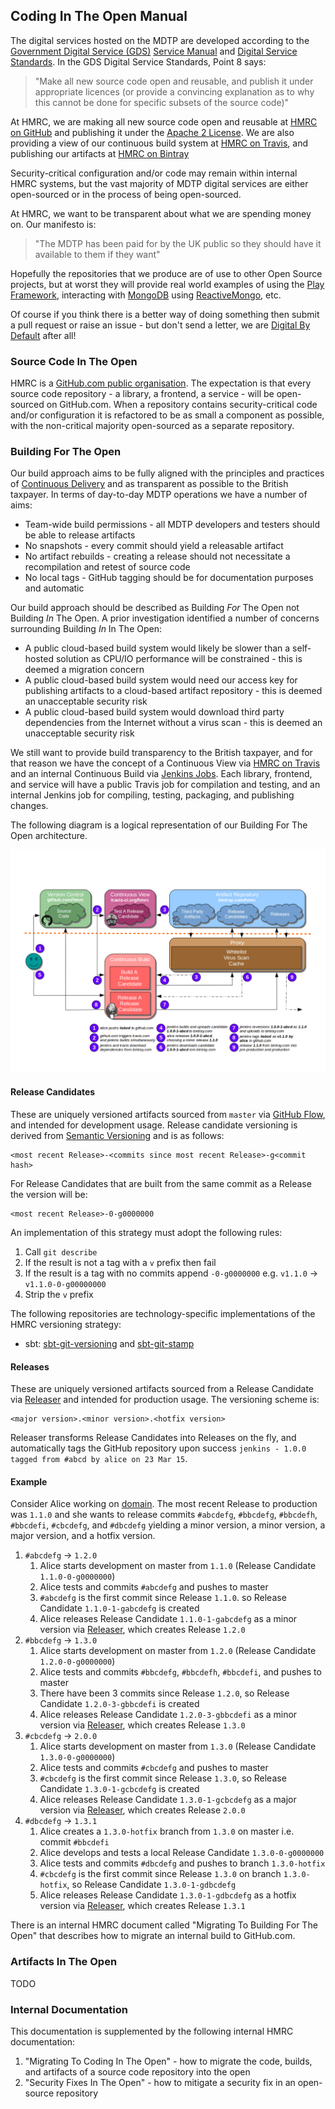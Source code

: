 ---
---

## Coding In The Open Manual

The digital services hosted on the MDTP are developed according to the [Government Digital Service (GDS)](https://gds.blog.gov.uk/about/) [Service Manual](https://www.gov.uk/service-manual) and [Digital Service Standards](https://www.gov.uk/service-manual/digital-by-default). In the GDS Digital Service Standards, Point 8 says:

> "Make all new source code open and reusable, and publish it under appropriate licences (or provide a convincing explanation as to why this cannot be done for specific subsets of the source code)"

At HMRC, we are making all new source code open and reusable at [HMRC on GitHub](https://www.github.com/hmrc) and publishing it under the [Apache 2 License](https://www.apache.org/licenses/LICENSE-2.0). We are also providing a view of our continuous build system at [HMRC on Travis](https://travis-ci.org/hmrc/), and publishing our artifacts at [HMRC on Bintray](https://www.bintray.com/hmrc)

Security-critical configuration and/or code may remain within internal HMRC systems, but the vast majority of MDTP digital services are either open-sourced or in the process of being open-sourced. 

At HMRC, we want to be transparent about what we are spending money on. Our manifesto is:

> "The MDTP has been paid for by the UK public so they should have it available to them if they want"

Hopefully the repositories that we produce are of use to other Open Source projects, but at worst they will provide real world examples of using the [Play Framework](https://playframework.com/), interacting with [MongoDB](https://www.mongodb.org/) using [ReactiveMongo](http://reactivemongo.org/), etc.

Of course if you think there is a better way of doing something then submit a pull request or raise an issue - but don't send a letter, we are [Digital By Default](https://www.gov.uk/service-manual/start) after all!

### Source Code In The Open

HMRC is a [GitHub.com public organisation](https://www.github.com/hmrc). The expectation is that every source code repository - a library, a frontend, a service - will be open-sourced on GitHub.com. When a repository contains security-critical code and/or configuration it is refactored to be as small a component as possible, with the non-critical majority open-sourced as a separate repository.

### Building For The Open

Our build approach aims to be fully aligned with the principles and practices of [Continuous Delivery](http://www.continuousdelivery.com) and as transparent as possible to the British taxpayer. In terms of day-to-day MDTP operations we have a number of aims:

- Team-wide build permissions - all MDTP developers and testers should be able to release artifacts 
- No snapshots - every commit should yield a releasable artifact
- No artifact rebuilds - creating a release should not necessitate a recompilation and retest of source code
- No local tags - GitHub tagging should be for documentation purposes and automatic

Our build approach should be described as Building *For* The Open not Building *In* The Open. A prior investigation identified a number of concerns surrounding Building *In* In The Open:

- A public cloud-based build system would likely be slower than a self-hosted solution as CPU/IO performance will be constrained - this is deemed a migration concern
- A public cloud-based build system would need our access key for publishing artifacts to a cloud-based artifact repository - this is deemed an unacceptable security risk
- A public cloud-based build system would download third party dependencies from the Internet without a virus scan - this is deemed an unacceptable security risk

We still want to provide build transparency to the British taxpayer, and for that reason we have the concept of a Continuous View via [HMRC on Travis](http://www.travis-ci.org/hmrc) and an internal Continuous Build via [Jenkins Jobs](https://www.github.com/hmrc/jenkins-jobs). Each library, frontend, and service will have a public Travis job for compilation and testing, and an internal Jenkins job for compiling, testing, packaging, and publishing changes. 

The following diagram is a logical representation of our Building For The Open architecture.

![Building For The Open](/images/building-for-the-open.png)

#### Release Candidates

These are uniquely versioned artifacts sourced from `master` via [GitHub Flow](https://guides.github.com/introduction/flow/index.html), and intended for development usage. Release candidate versioning is derived from [Semantic Versioning](http://www.semver.org/) and is as follows:

    <most recent Release>-<commits since most recent Release>-g<commit hash>

For Release Candidates that are built from the same commit as a Release the version will be:

    <most recent Release>-0-g0000000

An implementation of this strategy must adopt the following rules:

1. Call `git describe`
1. If the result is not a tag with a `v` prefix then fail
1. If the result is a tag with no commits append `-0-g0000000` e.g. `v1.1.0` -> `v1.1.0-0-g00000000`
1. Strip the `v` prefix

The following repositories are technology-specific implementations of the HMRC versioning strategy:

- sbt: [sbt-git-versioning](https://github.com/hmrc/sbt-git-versioning) and [sbt-git-stamp](https://github.com/hmrc/sbt-git-stamp)

#### Releases

These are uniquely versioned artifacts sourced from a Release Candidate via [Releaser](https://www.github.com/hmrc/releaser) and intended for production usage. The versioning scheme is:

    <major version>.<minor version>.<hotfix version>

Releaser transforms Release Candidates into Releases on the fly, and automatically tags the GitHub repository upon success `jenkins - 1.0.0 tagged from #abcd by alice on 23 Mar 15`. 

#### Example

Consider Alice working on [domain](https://github.com/hmrc/domain). The most recent Release to production was `1.1.0` and she wants to release commits `#abcdefg`, `#bbcdefg`, `#bbcdefh`, `#bbcdefi`, `#cbcdefg`, and `#dbcdefg` yielding a minor version, a minor version, a major version, and a hotfix version.

1. `#abcdefg` -> `1.2.0`
    1. Alice starts development on master from `1.1.0` (Release Candidate `1.1.0-0-g0000000`)
    2. Alice tests and commits `#abcdefg` and pushes to master
    3. `#abcdefg` is the first commit since Release `1.1.0`. so Release Candidate `1.1.0-1-gabcdefg` is created
    4. Alice releases Release Candidate `1.1.0-1-gabcdefg` as a minor version via [Releaser](https://www.github.com/hmrc/releaser), which creates Release `1.2.0`
1. `#bbcdefg` -> `1.3.0`
    1. Alice starts development on master from `1.2.0` (Release Candidate `1.2.0-0-g0000000`)
    2. Alice tests and commits `#bbcdefg`, `#bbcdefh`, `#bbcdefi`, and pushes to master
    3. There have been 3 commits since Release `1.2.0`, so Release Candidate `1.2.0-3-gbbcdefi` is created
    4. Alice releases Release Candidate `1.2.0-3-gbbcdefi` as a minor version via [Releaser](https://www.github.com/hmrc/releaser), which creates Release `1.3.0`
1. `#cbcdefg` -> `2.0.0`
    1. Alice starts development on master from `1.3.0` (Release Candidate `1.3.0-0-g0000000`)
    2. Alice tests and commits `#cbcdefg` and pushes to master
    3. `#cbcdefg` is the first commit since Release `1.3.0`, so Release Candidate `1.3.0-1-gcbcdefg` is created
    4. Alice releases Release Candidate `1.3.0-1-gcbcdefg` as a major version via [Releaser](https://www.github.com/hmrc/releaser), which creates Release `2.0.0`
1. `#dbcdefg` -> `1.3.1`
    1. Alice creates a `1.3.0-hotfix` branch from `1.3.0` on master i.e. commit `#bbcdefi`
    2. Alice develops and tests a local Release Candidate `1.3.0-0-g0000000`
    3. Alice tests and commits `#dbcdefg` and pushes to branch `1.3.0-hotfix`
    4. `#cbcdefg` is the first commit since Release `1.3.0` on branch `1.3.0-hotfix`, so Release Candidate `1.3.0-1-gdbcdefg`
    5. Alice releases Release Candidate `1.3.0-1-gdbcdefg` as a hotfix version via [Releaser](https://www.github.com/hmrc/releaser), which creates Release `1.3.1`

There is an internal HMRC document called "Migrating To Building For The Open" that describes how to migrate an internal build to GitHub.com.

### Artifacts In The Open

TODO

### Internal Documentation

This documentation is supplemented by the following internal HMRC documentation:

1. "Migrating To Coding In The Open" - how to migrate the code, builds, and artifacts of a source code repository into the open
1. "Security Fixes In The Open" - how to mitigate a security fix in an open-source repository
